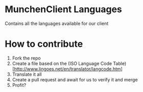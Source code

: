 # MunchenClient Languages
Contains all the languages available for our client

# How to contribute
1. Fork the repo
2. Create a file based on the (ISO Language Code Table)[http://www.lingoes.net/en/translator/langcode.htm]
3. Translate it all
4. Create a pull request and await for us to verify it and merge
5. Profit?

